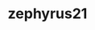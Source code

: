 ---
title: zephyrus21
github: https://github.com/zephyrus21
mode: dark
transition: 3s
archetype:
- Little Bit of Everything
---